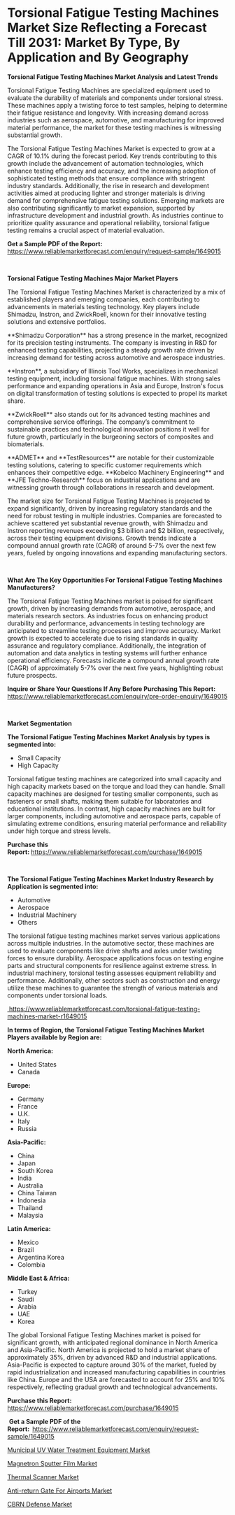 <p><h1>Torsional Fatigue Testing Machines Market Size Reflecting a Forecast Till 2031: Market By Type, By Application and By Geography</h1></p><p><strong>Torsional Fatigue Testing Machines Market Analysis and Latest Trends</strong></p>
<p><p>Torsional Fatigue Testing Machines are specialized equipment used to evaluate the durability of materials and components under torsional stress. These machines apply a twisting force to test samples, helping to determine their fatigue resistance and longevity. With increasing demand across industries such as aerospace, automotive, and manufacturing for improved material performance, the market for these testing machines is witnessing substantial growth.</p><p>The Torsional Fatigue Testing Machines Market is expected to grow at a CAGR of 10.1% during the forecast period. Key trends contributing to this growth include the advancement of automation technologies, which enhance testing efficiency and accuracy, and the increasing adoption of sophisticated testing methods that ensure compliance with stringent industry standards. Additionally, the rise in research and development activities aimed at producing lighter and stronger materials is driving demand for comprehensive fatigue testing solutions. Emerging markets are also contributing significantly to market expansion, supported by infrastructure development and industrial growth. As industries continue to prioritize quality assurance and operational reliability, torsional fatigue testing remains a crucial aspect of material evaluation.</p></p>
<p><strong>Get a Sample PDF of the Report:&nbsp;</strong> <a href="https://www.reliablemarketforecast.com/enquiry/request-sample/1649015?utm_campaign=1169&utm_medium=2&utm_source=Github&utm_content=ia&utm_term=29102024&utm_id=torsional-fatigue-testing-machines">https://www.reliablemarketforecast.com/enquiry/request-sample/1649015</a></p>
<p>&nbsp;</p>
<p><strong>Torsional Fatigue Testing Machines Major Market Players</strong></p>
<p><p>The Torsional Fatigue Testing Machines Market is characterized by a mix of established players and emerging companies, each contributing to advancements in materials testing technology. Key players include Shimadzu, Instron, and ZwickRoell, known for their innovative testing solutions and extensive portfolios.</p><p>**Shimadzu Corporation** has a strong presence in the market, recognized for its precision testing instruments. The company is investing in R&D for enhanced testing capabilities, projecting a steady growth rate driven by increasing demand for testing across automotive and aerospace industries.</p><p>**Instron**, a subsidiary of Illinois Tool Works, specializes in mechanical testing equipment, including torsional fatigue machines. With strong sales performance and expanding operations in Asia and Europe, Instron's focus on digital transformation of testing solutions is expected to propel its market share.</p><p>**ZwickRoell** also stands out for its advanced testing machines and comprehensive service offerings. The company’s commitment to sustainable practices and technological innovation positions it well for future growth, particularly in the burgeoning sectors of composites and biomaterials.</p><p>**ADMET** and **TestResources** are notable for their customizable testing solutions, catering to specific customer requirements which enhances their competitive edge. **Kobelco Machinery Engineering** and **JFE Techno-Research** focus on industrial applications and are witnessing growth through collaborations in research and development.</p><p>The market size for Torsional Fatigue Testing Machines is projected to expand significantly, driven by increasing regulatory standards and the need for robust testing in multiple industries. Companies are forecasted to achieve scattered yet substantial revenue growth, with Shimadzu and Instron reporting revenues exceeding $3 billion and $2 billion, respectively, across their testing equipment divisions. Growth trends indicate a compound annual growth rate (CAGR) of around 5-7% over the next few years, fueled by ongoing innovations and expanding manufacturing sectors.</p></p>
<p>&nbsp;</p>
<p><strong>What Are The Key Opportunities For Torsional Fatigue Testing Machines Manufacturers?</strong></p>
<p><p>The Torsional Fatigue Testing Machines market is poised for significant growth, driven by increasing demands from automotive, aerospace, and materials research sectors. As industries focus on enhancing product durability and performance, advancements in testing technology are anticipated to streamline testing processes and improve accuracy. Market growth is expected to accelerate due to rising standards in quality assurance and regulatory compliance. Additionally, the integration of automation and data analytics in testing systems will further enhance operational efficiency. Forecasts indicate a compound annual growth rate (CAGR) of approximately 5-7% over the next five years, highlighting robust future prospects.</p></p>
<p><strong>Inquire or Share Your Questions If Any Before Purchasing This Report:</strong> <a href="https://www.reliablemarketforecast.com/enquiry/pre-order-enquiry/1649015?utm_campaign=1169&utm_medium=2&utm_source=Github&utm_content=ia&utm_term=29102024&utm_id=torsional-fatigue-testing-machines">https://www.reliablemarketforecast.com/enquiry/pre-order-enquiry/1649015</a></p>
<p>&nbsp;</p>
<p><strong>Market Segmentation</strong></p>
<p><strong>The Torsional Fatigue Testing Machines Market Analysis by types is segmented into:</strong></p>
<p><ul><li>Small Capacity</li><li>High Capacity</li></ul></p>
<p><p>Torsional fatigue testing machines are categorized into small capacity and high capacity markets based on the torque and load they can handle. Small capacity machines are designed for testing smaller components, such as fasteners or small shafts, making them suitable for laboratories and educational institutions. In contrast, high capacity machines are built for larger components, including automotive and aerospace parts, capable of simulating extreme conditions, ensuring material performance and reliability under high torque and stress levels.</p></p>
<p><strong>Purchase this Report:&nbsp;</strong><a href="https://www.reliablemarketforecast.com/purchase/1649015?utm_campaign=1169&utm_medium=2&utm_source=Github&utm_content=ia&utm_term=29102024&utm_id=torsional-fatigue-testing-machines">https://www.reliablemarketforecast.com/purchase/1649015</a></p>
<p>&nbsp;</p>
<p><strong>The Torsional Fatigue Testing Machines Market Industry Research by Application is segmented into:</strong></p>
<p><ul><li>Automotive</li><li>Aerospace</li><li>Industrial Machinery</li><li>Others</li></ul></p>
<p><p>The torsional fatigue testing machines market serves various applications across multiple industries. In the automotive sector, these machines are used to evaluate components like drive shafts and axles under twisting forces to ensure durability. Aerospace applications focus on testing engine parts and structural components for resilience against extreme stress. In industrial machinery, torsional testing assesses equipment reliability and performance. Additionally, other sectors such as construction and energy utilize these machines to guarantee the strength of various materials and components under torsional loads.</p></p>
<p><a href="https://www.reliablemarketforecast.com/torsional-fatigue-testing-machines-market-r1649015?utm_campaign=1169&utm_medium=2&utm_source=Github&utm_content=ia&utm_term=29102024&utm_id=torsional-fatigue-testing-machines">&nbsp;https://www.reliablemarketforecast.com/torsional-fatigue-testing-machines-market-r1649015</a></p>
<p><strong>In terms of Region, the Torsional Fatigue Testing Machines Market Players available by Region are:</strong></p>
<p>
    <p> <strong> North America: </strong>
        <ul>
            <li>United States</li>
            <li>Canada</li>
        </ul>
        </p> 
    <p> <strong> Europe: </strong>
        <ul>
            <li>Germany</li>
            <li>France</li>
            <li>U.K.</li>
            <li>Italy</li>
            <li>Russia</li>
        </ul>
        </p> 
    <p> <strong> Asia-Pacific: </strong>
        <ul>
            <li>China</li>
            <li>Japan</li>
            <li>South Korea</li>
            <li>India</li>
            <li>Australia</li>
            <li>China Taiwan</li>
            <li>Indonesia</li>
            <li>Thailand</li>
            <li>Malaysia</li>
        </ul>
        </p> 
    <p> <strong> Latin America: </strong>
        <ul>
            <li>Mexico</li>
            <li>Brazil</li>
            <li>Argentina Korea</li>
            <li>Colombia</li>
        </ul>
        </p> 
    <p> <strong> Middle East & Africa: </strong>
        <ul>
            <li>Turkey</li>
            <li>Saudi</li>
            <li>Arabia</li>
            <li>UAE</li>
            <li>Korea</li>
        </ul>
    </p>
    </p>
<p><p>The global Torsional Fatigue Testing Machines market is poised for significant growth, with anticipated regional dominance in North America and Asia-Pacific. North America is projected to hold a market share of approximately 35%, driven by advanced R&D and industrial applications. Asia-Pacific is expected to capture around 30% of the market, fueled by rapid industrialization and increased manufacturing capabilities in countries like China. Europe and the USA are forecasted to account for 25% and 10% respectively, reflecting gradual growth and technological advancements.</p></p>
<p><strong>Purchase this Report: </strong><a href="https://www.reliablemarketforecast.com/purchase/1649015?utm_campaign=1169&utm_medium=2&utm_source=Github&utm_content=ia&utm_term=29102024&utm_id=torsional-fatigue-testing-machines">https://www.reliablemarketforecast.com/purchase/1649015</a></p>
<p>&nbsp;<strong>Get a Sample PDF of the Report:&nbsp;&nbsp;</strong><a href="https://www.reliablemarketforecast.com/enquiry/request-sample/1649015?utm_campaign=1169&utm_medium=2&utm_source=Github&utm_content=ia&utm_term=29102024&utm_id=torsional-fatigue-testing-machines">https://www.reliablemarketforecast.com/enquiry/request-sample/1649015</a></p>
<p><strong></strong></p>
<p><p><a href="https://github.com/nenitafam9o0/Market-Research-Report-List-1/blob/main/municipal-uv-water-treatment-equipment-market.md?utm_campaign=1169&utm_medium=2&utm_source=Github&utm_content=ia&utm_term=29102024&utm_id=torsional-fatigue-testing-machines">Municipal UV Water Treatment Equipment Market</a></p><p><a href="https://github.com/bailee2qhthar/Market-Research-Report-List-1/blob/main/magnetron-sputter-film-market.md?utm_campaign=1169&utm_medium=2&utm_source=Github&utm_content=ia&utm_term=29102024&utm_id=torsional-fatigue-testing-machines">Magnetron Sputter Film Market</a></p><p><a href="https://www.linkedin.com/pulse/thermal-scanner-market-dynamics-application-types-emerging-trends-rebsf?utm_campaign=1169&utm_medium=2&utm_source=Github&utm_content=ia&utm_term=29102024&utm_id=torsional-fatigue-testing-machines">Thermal Scanner Market</a></p><p><a href="https://issuu.com/reportprime-2/docs/anti-return-gate-for-airports-marke_ef38b3c08a5b68?utm_campaign=1169&utm_medium=2&utm_source=Github&utm_content=ia&utm_term=29102024&utm_id=torsional-fatigue-testing-machines">Anti-return Gate For Airports Market</a></p><p><a href="https://www.linkedin.com/pulse/cbrn-defense-market-dynamics-application-types-emerging-trends-rq5zf?utm_campaign=1169&utm_medium=2&utm_source=Github&utm_content=ia&utm_term=29102024&utm_id=torsional-fatigue-testing-machines">CBRN Defense Market</a></p></p>
